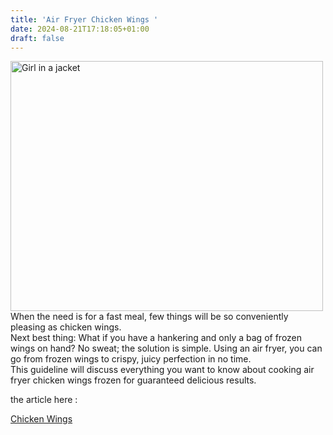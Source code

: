 ```yaml
---
title: 'Air Fryer Chicken Wings '
date: 2024-08-21T17:18:05+01:00
draft: false
---
```


<img src="https://airfryerwonder.com/wp-content/uploads/2024/08/969629_a-lady-cooking-chicken-wings-frozen-in-air-fryer-_xl-1024-v1-0.png" alt="Girl in a jacket" width="500" height="400">
<br>
When the need is for a fast meal, few things will be so conveniently pleasing as chicken wings. <br> Next best thing: What if you have a hankering and only a bag of frozen wings on hand? No sweat; the solution is simple. Using an air fryer, you can go from frozen wings to crispy, juicy perfection in no time. <br>This guideline will discuss everything you want to know about cooking air fryer chicken wings frozen for guaranteed delicious results.
<p>the article here :</p>
<p>  <a href="https://airfryerwonder.com/air-fryer-chicken-wings-frozen/">Chicken Wings</a>
</p>
